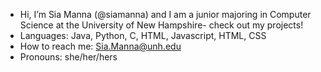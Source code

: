 - Hi, I’m Sia Manna (@siamanna) and I am a junior majoring in Computer Science at the University of New Hampshire- check out my projects!
- Languages: Java, Python, C, HTML, Javascript, HTML, CSS
- How to reach me: Sia.Manna@unh.edu
- Pronouns: she/her/hers
<!---
siamanna/siamanna is a ✨ special ✨ repository because its `README.md` (this file) appears on your GitHub profile.
You can click the Preview link to take a look at your changes.
--->
